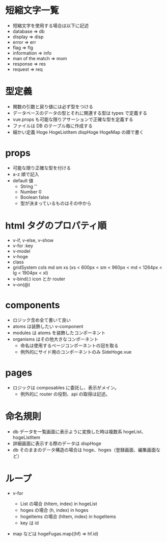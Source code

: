 # 短縮文字一覧

- 短縮文字を使用する場合は以下に記述
- database => db
- display => disp
- error => err
- flag => flg
- information => info
- man of the match => mom
- response => res
- request => req

# 型定義

- 関数の引数と戻り値には必ず型をつける
- データベースのデータの型とそれに関連する型は types で定義する
- vue.props も可能な限りアサーションで正確な型を定義する
- ファイルは DB のテーブル毎に作成する
- 細かい定義 Hoge HogeListItem dispHoge HogeMap の順で書く

# props

- 可能な限り正確な型を付ける
- a-z 順で記入
- default 値
  - String ''
  - Number 0
  - Boolean false
  - 型が決まっているものはその中から

# html タグのプロパティ順

- v-if, v-else, v-show
- v-for :key
- v-model
- v-hoge
- class
- gridSystem cols md sm xs (xs < 600px < sm < 960px < md < 1264px < lg < 1904px < xl)
- v-bind(:) icon とか router
- v-on(@)

# components

- ロジック含め全て書いて良い
- atoms は装飾したい v-component
- modules は atoms を装飾したコンポーネント
- organisms はその他大きなコンポーネント
  - 命名は使用するページコンポーネントの冠を取る
  - 例外的にサイド用のコンポーネントのみ SideHoge.vue

# pages

- ロジックは composables に委託し、表示がメイン。
  - 例外的に router の役割、api の取得は記述。

# 命名規則

- db データを一覧画面に表示ように変換した時は複数系 hogeList、hogeListItem
- 詳細画面に表示する際のデータは dispHoge
- db そのままのデータ構造の場合は hoge、hoges（登録画面、編集画面など）

# ループ

- v-for

  - List の場合 (hItem, index) in hogeList
  - hoges の場合 (h, index) in hoges
  - hogeItems の場合 (hItem, index) in hogeItems
  - key は id

- map などは hogeFugas.map((hf) => hf.id)
